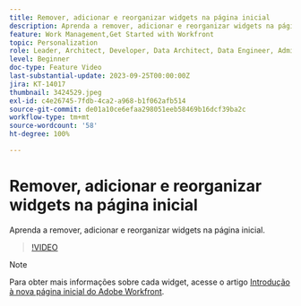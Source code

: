 ```yaml
---
title: Remover, adicionar e reorganizar widgets na página inicial
description: Aprenda a remover, adicionar e reorganizar widgets na página inicial.
feature: Work Management,Get Started with Workfront
topic: Personalization
role: Leader, Architect, Developer, Data Architect, Data Engineer, Admin, User
level: Beginner
doc-type: Feature Video
last-substantial-update: 2023-09-25T00:00:00Z
jira: KT-14017
thumbnail: 3424529.jpeg
exl-id: c4e26745-7fdb-4ca2-a968-b1f062afb514
source-git-commit: de01a10ce6efaa298051eeb58469b16dcf39ba2c
workflow-type: tm+mt
source-wordcount: '58'
ht-degree: 100%

---
```


# Remover, adicionar e reorganizar widgets na página inicial

Aprenda a remover, adicionar e reorganizar widgets na página inicial.

>[!VIDEO](https://video.tv.adobe.com/v/3424529/?quality=12&learn=on&enablevpops)


>[!NOTE]
>
> Para obter mais informações sobre cada widget, acesse o artigo [Introdução à nova página inicial do Adobe Workfront](https://experienceleague.adobe.com/docs/workfront/using/basics/home/new-home/get-started-with-new-home.html?lang=pt-BR).

